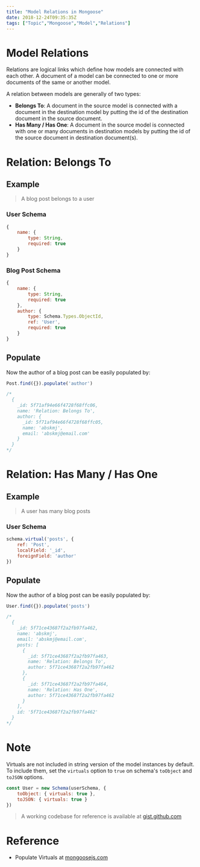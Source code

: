 ```yaml
---
title: "Model Relations in Mongoose"
date: 2018-12-24T09:35:35Z
tags: ["Topic","Mongoose","Model","Relations"]
---
```


# Model Relations

Relations are logical links which define how models are connected with each other. A document of a model can be connected to one or more documents of the same or another model.

A relation between models are generally of two types:

- **Belongs To**: A document in the source model is connected with a document in the destination model by putting the id of the destination document in the source document.
- **Has Many / Has One**: A document in the source model is connected with one or many documents in destination models by putting the id of the source document in destination document(s).


# Relation: Belongs To

## Example
> A blog post belongs to a user

### User Schema
```javascript
{
    name: {
        type: String,
        required: true
    }
}
```

### Blog Post Schema
```javascript
{
    name: {
        type: String,
        required: true
    },
    author: {
        type: Schema.Types.ObjectId,
        ref: 'User',
        required: true
    }
}
```

## Populate
Now the author of a blog post can be easily populated by:
```javascript
Post.find({}).populate('author')

/*
  {
    _id: 5f71af94e66f4728f68ffc06,
    name: 'Relation: Belongs To',
    author: {
      _id: 5f71af94e66f4728f68ffc05,
      name: 'abskmj',
      email: 'abskmj@email.com'
    }
  }
*/
```

# Relation: Has Many / Has One

## Example
> A user has many blog posts

### User Schema
```javascript
schema.virtual('posts', {
    ref: 'Post',
    localField: '_id',
    foreignField: 'author'
})
```

## Populate
Now the author of a blog post can be easily populated by:
```javascript
User.find({}).populate('posts')

/*
  {
    _id: 5f71ce43687f2a2fb97fa462,
    name: 'abskmj',
    email: 'abskmj@email.com',
    posts: [
      {
        _id: 5f71ce43687f2a2fb97fa463,
        name: 'Relation: Belongs To',
        author: 5f71ce43687f2a2fb97fa462
      },
      {
        _id: 5f71ce43687f2a2fb97fa464,
        name: 'Relation: Has One',
        author: 5f71ce43687f2a2fb97fa462
      }
    ],
    id: '5f71ce43687f2a2fb97fa462'
  }
*/
```

# Note 
Virtuals are not included in string version of the model instances by default. To include them, set the `virtuals` option to `true` on schema's `toObject` and `toJSON` options.
``` javascript
const User = new Schema(userSchema, {
    toObject: { virtuals: true }, 
    toJSON: { virtuals: true } 
})
```


> A working codebase for reference is available at [gist.github.com](https://gist.github.com/abskmj/cb5bb57829c677fe38b724ad864eaa5b)

# Reference
- Populate Virtuals at [mongoosejs.com](https://mongoosejs.com/docs/populate.html#populate-virtuals)